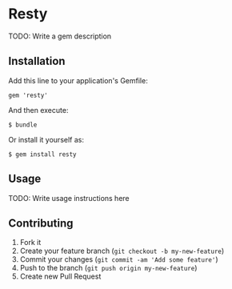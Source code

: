 # Resty

TODO: Write a gem description

## Installation

Add this line to your application's Gemfile:

    gem 'resty'

And then execute:

    $ bundle

Or install it yourself as:

    $ gem install resty

## Usage

TODO: Write usage instructions here

## Contributing

1. Fork it
2. Create your feature branch (`git checkout -b my-new-feature`)
3. Commit your changes (`git commit -am 'Add some feature'`)
4. Push to the branch (`git push origin my-new-feature`)
5. Create new Pull Request
